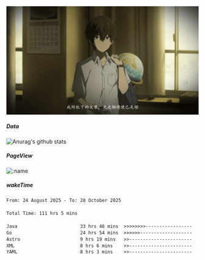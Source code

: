 
<img src="./static/index.jpg" alt="index">

##### Data

![Anurag's github stats](https://github-readme-stats.vercel.app/api?username=whyneh&show_icons=true&hide_border=ture&theme=tokyonight)

##### PageView
![:name](https://count.getloli.com/get/@:whyneh?theme=gelbooru)

##### wakeTime

<!--START_SECTION:waka-->

```txt
From: 24 August 2025 - To: 28 October 2025

Total Time: 111 hrs 5 mins

Java                       33 hrs 46 mins  >>>>>>>>-----------------   30.40 %
Go                         24 hrs 54 mins  >>>>>>-------------------   22.43 %
Astro                      9 hrs 19 mins   >>-----------------------   08.39 %
XML                        8 hrs 6 mins    >>-----------------------   07.30 %
YAML                       8 hrs 3 mins    >>-----------------------   07.25 %
```

<!--END_SECTION:waka-->
